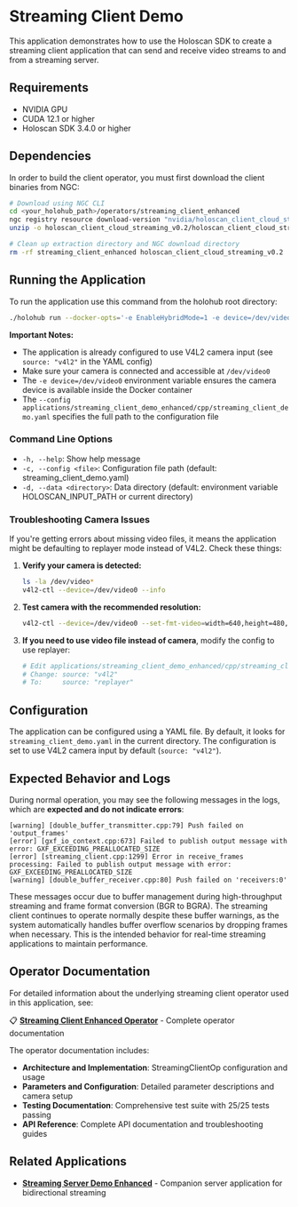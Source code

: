 # Streaming Client Demo

This application demonstrates how to use the Holoscan SDK to create a streaming client application that can send and receive video streams to and from a streaming server.

## Requirements

- NVIDIA GPU
- CUDA 12.1 or higher
- Holoscan SDK 3.4.0 or higher

## Dependencies

In order to build the client operator, you must first download the client binaries from NGC:

```bash
# Download using NGC CLI
cd <your_holohub_path>/operators/streaming_client_enhanced
ngc registry resource download-version "nvidia/holoscan_client_cloud_streaming:0.2"
unzip -o holoscan_client_cloud_streaming_v0.2/holoscan_client_cloud_streaming.zip -d holoscan_client_cloud_streaming

# Clean up extraction directory and NGC download directory
rm -rf streaming_client_enhanced holoscan_client_cloud_streaming_v0.2
```

## Running the Application

To run the application use this command from the holohub root directory:

```bash
./holohub run --docker-opts='-e EnableHybridMode=1 -e device=/dev/video0' streaming_client_demo_enhanced --language cpp --config streaming_client_demo.yaml
```

**Important Notes:**
- The application is already configured to use V4L2 camera input (see `source: "v4l2"` in the YAML config)
- Make sure your camera is connected and accessible at `/dev/video0`
- The `-e device=/dev/video0` environment variable ensures the camera device is available inside the Docker container
- The `--config applications/streaming_client_demo_enhanced/cpp/streaming_client_demo.yaml` specifies the full path to the configuration file

### Command Line Options

- `-h, --help`: Show help message
- `-c, --config <file>`: Configuration file path (default: streaming_client_demo.yaml)
- `-d, --data <directory>`: Data directory (default: environment variable HOLOSCAN_INPUT_PATH or current directory)

### Troubleshooting Camera Issues

If you're getting errors about missing video files, it means the application might be defaulting to replayer mode instead of V4L2. Check these things:

1. **Verify your camera is detected:**
   ```bash
   ls -la /dev/video*
   v4l2-ctl --device=/dev/video0 --info
   ```

2. **Test camera with the recommended resolution:**
   ```bash
   v4l2-ctl --device=/dev/video0 --set-fmt-video=width=640,height=480,pixelformat=YUYV --stream-mmap --stream-count=10
   ```

3. **If you need to use video file instead of camera**, modify the config to use replayer:
   ```bash
   # Edit applications/streaming_client_demo_enhanced/cpp/streaming_client_demo.yaml
   # Change: source: "v4l2"
   # To:     source: "replayer"
   ```

## Configuration

The application can be configured using a YAML file. By default, it looks for `streaming_client_demo.yaml` in the current directory. The configuration is set to use V4L2 camera input by default (`source: "v4l2"`).

## Expected Behavior and Logs

During normal operation, you may see the following messages in the logs, which are **expected and do not indicate errors**:

```
[warning] [double_buffer_transmitter.cpp:79] Push failed on 'output_frames'
[error] [gxf_io_context.cpp:673] Failed to publish output message with error: GXF_EXCEEDING_PREALLOCATED_SIZE
[error] [streaming_client.cpp:1299] Error in receive_frames processing: Failed to publish output message with error: GXF_EXCEEDING_PREALLOCATED_SIZE
[warning] [double_buffer_receiver.cpp:80] Push failed on 'receivers:0'
```

These messages occur due to buffer management during high-throughput streaming and frame format conversion (BGR to BGRA). The streaming client continues to operate normally despite these buffer warnings, as the system automatically handles buffer overflow scenarios by dropping frames when necessary. This is the intended behavior for real-time streaming applications to maintain performance.

## Operator Documentation

For detailed information about the underlying streaming client operator used in this application, see:

📋 **[Streaming Client Enhanced Operator](../../operators/streaming_client_enhanced/README.md)** - Complete operator documentation

The operator documentation includes:
- **Architecture and Implementation**: StreamingClientOp configuration and usage
- **Parameters and Configuration**: Detailed parameter descriptions and camera setup
- **Testing Documentation**: Comprehensive test suite with 25/25 tests passing
- **API Reference**: Complete API documentation and troubleshooting guides

## Related Applications

- **[Streaming Server Demo Enhanced](../streaming_server_demo_enhanced/README.md)** - Companion server application for bidirectional streaming 
